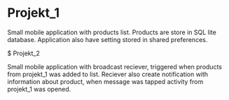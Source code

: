 # Projekt_1

Small mobile application with products list. Products are store in SQL lite database. 
Application also have setting stored in shared preferences.

$ Projekt_2

Small mobile application with broadcast reciever, triggered when products from projekt_1 was added to list.
Reciever also create notification with information about product, when message was tapped activity from projekt_1 was opened.

